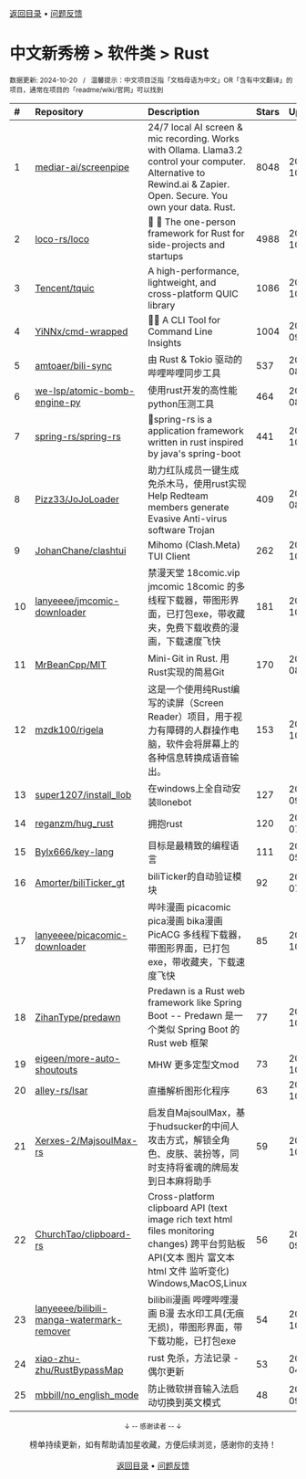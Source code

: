 <a href="https://gitee.com/GrowingGit/GitHub-Chinese-Top-Charts#github中文排行榜">返回目录</a> • <a href="/content/docs/feedback.md">问题反馈</a>

# 中文新秀榜 > 软件类 > Rust
<sub>数据更新: 2024-10-20&nbsp;&nbsp;&nbsp;/&nbsp;&nbsp;&nbsp;温馨提示：中文项目泛指「文档母语为中文」OR「含有中文翻译」的项目，通常在项目的「readme/wiki/官网」可以找到</sub>

|#|Repository|Description|Stars|Updated|Created|
|:-|:-|:-|:-|:-|:-|
|1|[mediar-ai/screenpipe](https://github.com/mediar-ai/screenpipe)|24/7 local AI screen & mic recording. Works with Ollama. Llama3.2 control your computer. Alternative to Rewind.ai & Zapier. Open. Secure. You own your data. Rust.|8048|2024-10-19|2024-06-19|
|2|[loco-rs/loco](https://github.com/loco-rs/loco)|🚂 🦀 The one-person framework for Rust for side-projects and startups|4988|2024-10-18|2023-11-07|
|3|[Tencent/tquic](https://github.com/Tencent/tquic)|A high-performance, lightweight, and cross-platform QUIC library|1086|2024-10-18|2023-10-26|
|4|[YiNNx/cmd-wrapped](https://github.com/YiNNx/cmd-wrapped)|👩‍💻 A CLI Tool for Command Line Insights|1004|2024-09-07|2023-12-29|
|5|[amtoaer/bili-sync](https://github.com/amtoaer/bili-sync)|由 Rust & Tokio 驱动的哔哩哔哩同步工具|537|2024-08-08|2023-11-20|
|6|[we-lsp/atomic-bomb-engine-py](https://github.com/we-lsp/atomic-bomb-engine-py)|使用rust开发的高性能python压测工具|464|2024-08-20|2024-03-07|
|7|[spring-rs/spring-rs](https://github.com/spring-rs/spring-rs)|🍃spring-rs is a application framework written in rust inspired by java's spring-boot|441|2024-10-19|2024-05-26|
|8|[Pizz33/JoJoLoader](https://github.com/Pizz33/JoJoLoader)|助力红队成员一键生成免杀木马，使用rust实现   Help Redteam members generate Evasive Anti-virus software Trojan|409|2024-08-07|2024-07-01|
|9|[JohanChane/clashtui](https://github.com/JohanChane/clashtui)|Mihomo (Clash.Meta) TUI Client|262|2024-10-06|2023-11-18|
|10|[lanyeeee/jmcomic-downloader](https://github.com/lanyeeee/jmcomic-downloader)|禁漫天堂 18comic.vip jmcomic 18comic 的多线程下载器，带图形界面，已打包exe，带收藏夹，免费下载收费的漫画，下载速度飞快|181|2024-10-16|2024-09-28|
|11|[MrBeanCpp/MIT](https://github.com/MrBeanCpp/MIT)|Mini-Git in Rust. 用Rust实现的简易Git|170|2024-08-03|2023-12-12|
|12|[mzdk100/rigela](https://github.com/mzdk100/rigela)|这是一个使用纯Rust编写的读屏（Screen Reader）项目，用于视力有障碍的人群操作电脑，软件会将屏幕上的各种信息转换成语音输出。|153|2024-10-08|2024-01-15|
|13|[super1207/install_llob](https://github.com/super1207/install_llob)|在windows上全自动安装llonebot|127|2024-09-21|2024-03-26|
|14|[reganzm/hug_rust](https://github.com/reganzm/hug_rust)|拥抱rust|120|2024-07-17|2024-03-06|
|15|[Bylx666/key-lang](https://github.com/Bylx666/key-lang)|目标是最精致的编程语言|111|2024-05-07|2023-12-26|
|16|[Amorter/biliTicker_gt](https://github.com/Amorter/biliTicker_gt)|biliTicker的自动验证模块|92|2024-07-09|2024-06-08|
|17|[lanyeeee/picacomic-downloader](https://github.com/lanyeeee/picacomic-downloader)|哔咔漫画 picacomic pica漫画 bika漫画 PicACG 多线程下载器，带图形界面，已打包exe，带收藏夹，下载速度飞快|85|2024-10-12|2024-09-17|
|18|[ZihanType/predawn](https://github.com/ZihanType/predawn)|Predawn is a Rust web framework like Spring Boot -- Predawn 是一个类似 Spring Boot 的 Rust web 框架|77|2024-10-17|2024-03-05|
|19|[eigeen/more-auto-shoutouts](https://github.com/eigeen/more-auto-shoutouts)|MHW 更多定型文mod|73|2024-10-12|2024-03-20|
|20|[alley-rs/lsar](https://github.com/alley-rs/lsar)|直播解析图形化程序|63|2024-10-05|2024-08-28|
|21|[Xerxes-2/MajsoulMax-rs](https://github.com/Xerxes-2/MajsoulMax-rs)|启发自MajsoulMax，基于hudsucker的中间人攻击方式，解锁全角色、皮肤、装扮等，同时支持将雀魂的牌局发到日本麻将助手|59|2024-10-14|2024-04-18|
|22|[ChurchTao/clipboard-rs](https://github.com/ChurchTao/clipboard-rs)|Cross-platform clipboard API (text   image   rich text   html   files   monitoring changes)   跨平台剪贴板 API(文本 图片 富文本 html 文件 监听变化) Windows,MacOS,Linux|56|2024-09-20|2024-01-25|
|23|[lanyeeee/bilibili-manga-watermark-remover](https://github.com/lanyeeee/bilibili-manga-watermark-remover)|bilibili漫画 哔哩哔哩漫画 B漫 去水印工具(无痕 无损)，带图形界面，带下载功能，已打包exe|54|2024-10-18|2024-06-28|
|24|[xiao-zhu-zhu/RustBypassMap](https://github.com/xiao-zhu-zhu/RustBypassMap)|rust 免杀，方法记录 - 偶尔更新|53|2024-04-25|2024-04-22|
|25|[mbbill/no_english_mode](https://github.com/mbbill/no_english_mode)|防止微软拼音输入法启动切换到英文模式|48|2024-09-25|2023-12-28|

<div align="center">
    <p><sub>↓ -- 感谢读者 -- ↓</sub></p>
    榜单持续更新，如有帮助请加星收藏，方便后续浏览，感谢你的支持！
</div>

<br/>

<div align="center"><a href="https://gitee.com/GrowingGit/GitHub-Chinese-Top-Charts#github中文排行榜">返回目录</a> • <a href="/content/docs/feedback.md">问题反馈</a></div>
